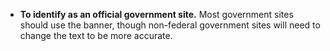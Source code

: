 - **To identify as an official government site.** Most government sites should use the banner, though non-federal government sites will need to change the text to be more accurate.
